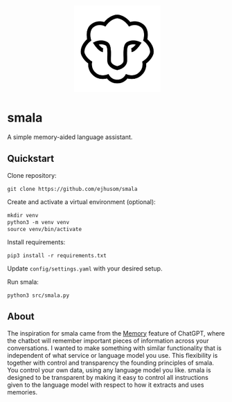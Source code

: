 <div align="center">
 <img alt="smala" height="200px" src="assets/smala-logo.png">
<!--  <img alt="smala" height="200px" src="https://raw.githubusercontent.com/ejhusom/smala/refs/heads/main/assets/smala-logo.png"> -->
</div>

# smala

A simple memory-aided language assistant.


## Quickstart


Clone repository:

```
git clone https://github.com/ejhusom/smala
```

Create and activate a virtual environment (optional):

```
mkdir venv
python3 -m venv venv
source venv/bin/activate
```

Install requirements:

```
pip3 install -r requirements.txt
```

Update `config/settings.yaml` with your desired setup.

Run smala:

```
python3 src/smala.py
```


## About

The inspiration for smala came from the [Memory](https://openai.com/index/memory-and-new-controls-for-chatgpt/) feature of ChatGPT, where the chatbot will remember important pieces of information across your conversations.
I wanted to make something with similar functionality that is independent of what service or language model you use.
This flexibility is together with control and transparency the founding principles of smala.
You control your own data, using any language model you like.
smala is designed to be transparent by making it easy to control all instructions given to the language model with respect to how it extracts and uses memories.


<!-- ## Tests -->

<!-- ``` -->
<!-- pytest tests/ -->
<!-- ``` -->

